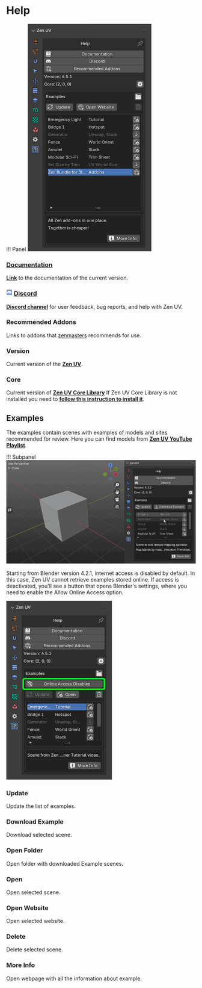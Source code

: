 # Help

!!! Panel
    ![Help](img/screen/help/help_panel.png)

### [Documentation](index.md)

[**Link**](index.md) to the documentation of the current version.

### ![Discord](img/icons/services/discord-16.png) [**Discord**](https://discord.gg/wGpFeME)

[**Discord channel**](https://discord.gg/wGpFeME) for user feedback, bug reports, and help with Zen UV.

### Recommended Addons

Links to addons that [zenmasters](https://zenmasters.team) recommends for use.

### Version

Current version of the [**Zen UV**](https://www.blendermarket.com/products/zen-uv).

### Core

Current version of [**Zen UV Core Library**](https://sergeytyapkin.gumroad.com/l/ZenUVCore)
If Zen UV Core Library is not installed you need to [**follow this instruction to install it**](installation.md#zen-uv-core-library-installation).

## Examples

The examples contain scenes with examples of models and sites recommended for review.
Here you can find models from [**Zen UV YouTube Playlist**](https://youtube.com/playlist?list=PLWaOMtLS0nN2ZA_5id0FNbPTu0s_XNT3o).

!!! Subpanel
     ![Preferences](img/screen/help/help_examples.gif)

Starting from Blender version 4.2.1, internet access is disabled by default. In this case, Zen UV cannot retrieve examples stored online. If access is deactivated, you'll see a button that opens Blender's settings, where you need to enable the Allow Online Access option.

![online access](img/screen/help/examples_online_acces_disabled.png)

### Update
Update the list of examples.

### Download Example
Download selected scene.

### Open Folder  
Open folder with downloaded Example scenes.

### Open
Open selected scene.

### Open Website   
Open selected website.

### Delete
Delete selected scene.

### More Info
Open webpage with all the information about example.